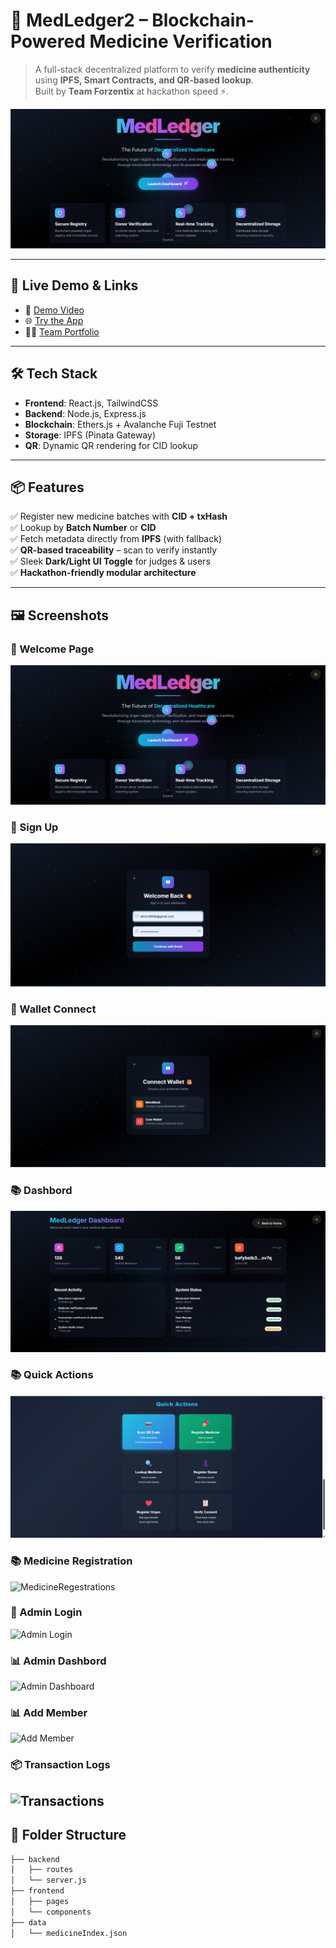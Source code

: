 # 🧬 MedLedger2 – Blockchain-Powered Medicine Verification

> A full-stack decentralized platform to verify **medicine authenticity** using **IPFS, Smart Contracts, and QR-based lookup**.  
Built by **Team Forzentix** at hackathon speed ⚡.

![MedLedger Banner](./screenshots/banner.png) <!-- Replace with your actual project image -->

---

## 🚀 Live Demo & Links

- 🎥 [Demo Video](https://www.youtube.com/watch?v=fKKN6VTCdyw)  
- 🌐 [Try the App](https://medledger2.vercel.app)  
- 🧑‍💻 [Team Portfolio](https://forzentix.vercel.app)  

---

## 🛠️ Tech Stack

- **Frontend**: React.js, TailwindCSS  
- **Backend**: Node.js, Express.js  
- **Blockchain**: Ethers.js + Avalanche Fuji Testnet  
- **Storage**: IPFS (Pinata Gateway)  
- **QR**: Dynamic QR rendering for CID lookup  

---

## 📦 Features

✅ Register new medicine batches with **CID + txHash**  
✅ Lookup by **Batch Number** or **CID**  
✅ Fetch metadata directly from **IPFS** (with fallback)  
✅ **QR-based traceability** – scan to verify instantly  
✅ Sleek **Dark/Light UI Toggle** for judges & users  
✅ **Hackathon-friendly modular architecture**  

---

## 🖼️ Screenshots
### 🧭  Welcome Page  
![Dashbord](./screenshots/banner.png)

### 🧭 Sign Up  
![SignUpPage](./screenshots/Signup.png)

### 🧭 Wallet Connect 
![WalleConnect](./screenshots/Wallet.png)

### 📚 Dashbord  
![DashBord](./screenshots/Dashbord.png)

### 📚 Quick Actions 
![QuicActions](./screenshots/QuickActions.png)

### 📚 Medicine Registration  
![MedicineRegestrations](/screenshots/admin-login.png)

### 🔐 Admin Login  
![Admin Login](/screenshots/admin-login.png)

### 📊 Admin Dashbord  
![Admin Dashboard](/screenshots/analytics-dashboard.png)

### 📊 Add Member 
![Add Member](/screenshots/register-member.png)

### 📦 Transaction Logs  
![Transactions](/screenshots/transactions.png)
---

## 📂 Folder Structure

```bash
├── backend
│   ├── routes
│   └── server.js
├── frontend
│   ├── pages
│   └── components
├── data
│   └── medicineIndex.json
